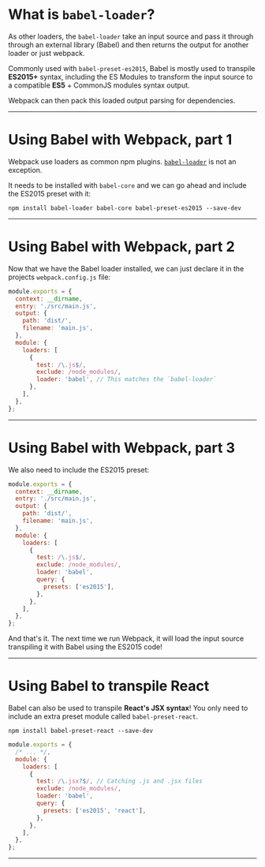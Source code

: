 # What is `babel-loader`?

As other loaders, the `babel-loader` take an input source and pass it through through an external library (Babel) and then returns the output for another loader or just webpack.

Commonly used with `babel-preset-es2015`, Babel is mostly used to transpile __ES2015+__ syntax, including the ES Modules to transform the input source to a compatible __ES5__ + CommonJS modules syntax output.

Webpack can then pack this loaded output parsing for dependencies.

---

# Using Babel with Webpack, part 1

Webpack use loaders as common npm plugins. [`babel-loader`](https://github.com/babel/babel-loader) is not an exception.

It needs to be installed with `babel-core` and we can go ahead and include the ES2015 preset with it:

```shell
npm install babel-loader babel-core babel-preset-es2015 --save-dev
```

---

# Using Babel with Webpack, part 2

Now that we have the Babel loader installed, we can just declare it in the projects `webpack.config.js` file:

```js
module.exports = {
  context: __dirname,
  entry: './src/main.js',
  output: {
    path: 'dist/',
    filename: 'main.js',
  },
  module: {
    loaders: [
      {
        test: /\.js$/,
        exclude: /node_modules/,
        loader: 'babel', // This matches the `babel-loader`
      },
    ],
  },
};
```

---

# Using Babel with Webpack, part 3

We also need to include the ES2015 preset:

```js
module.exports = {
  context: __dirname,
  entry: './src/main.js',
  output: {
    path: 'dist/',
    filename: 'main.js',
  },
  module: {
    loaders: [
      {
        test: /\.js$/,
        exclude: /node_modules/,
        loader: 'babel',
        query: {
          presets: ['es2015'],
        },
      },
    ],
  },
};
```

And that's it. The next time we run Webpack, it will load the input source transpiling it with Babel using the ES2015 code!

---

# Using Babel to transpile React

Babel can also be used to transpile __React's JSX syntax__! You only need to include an extra preset module called `babel-preset-react`.

```shell
npm install babel-preset-react --save-dev
```

```js
module.exports = {
  /* ... */,
  module: {
    loaders: [
      {
        test: /\.jsx?$/, // Catching .js and .jsx files
        exclude: /node_modules/,
        loader: 'babel',
        query: {
          presets: ['es2015', 'react'],
        },
      },
    ],
  },
};
```

---
